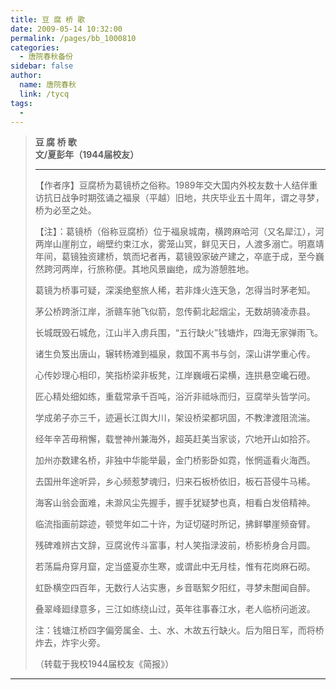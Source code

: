 ```yaml
---
title: 豆 腐 桥 歌
date: 2009-05-14 10:32:00
permalink: /pages/bb_1000810
categories: 
  - 唐院春秋备份
sidebar: false
author: 
  name: 唐院春秋
  link: /tycq
tags: 
  - 
---
```


> **豆 腐 桥 歌  
>  文/夏彭年（1944届校友）**
>
> ****
>
> 【作者序】豆腐桥为葛镜桥之俗称。1989年交大国内外校友数十人结伴重访抗日战争时期弦诵之福泉（平越）旧地，共庆毕业五十周年，谓之寻梦，桥为必至之处。
>
>
> 【注】：葛镜桥（俗称豆腐桥）位于福泉城南，横跨麻哈河（又名犀江），河两岸山崖削立，峭壁约束江水，雾笼山冥，鲜见天日，人渡多溺亡。明嘉靖年间，葛镜独资建桥，筑而圮者再，葛镜毁家破产建之，卒底于成，至今巍然跨河两岸，行旅称便。其地风景幽绝，成为游憩胜地。
>
> 葛镜为桥事可疑，深溪绝壑旅人稀，若非烽火连天急，怎得当时茅老知。
>
> 茅公桥跨浙江岸，浙赣车驰飞似箭，忽传蓟北起烟尘，无数胡骑凌赤县。
>
> 长城既毁石城危，江山半入虏兵围，“五行缺火”钱塘炸，四海无家弹雨飞。
>
> 诸生负笈出唐山，辗转杨滩到福泉，救国不离书与剑，深山讲学重心传。
>
> 心传妙理心相印，笑指桥梁非板凳，江岸巍峨石梁横，连拱悬空巉石磴。
>
> 匠心精处细如练，重载常承千百吨，浴沂非祗咏而归，豆腐举头皆学问。
>
> 学成弟子亦三千，迹遍长江舆大川，架设桥梁都巩固，不教津渡阻流湍。
>
> 经年辛苫毋稍懈，载誉神州兼海外，超英赶美当家谈，穴地开山如拾芥。
>
> 加州亦数建名桥，非独中华能举最，金门桥影卧如霓，怅惘遥看火海西。
>
> 去国卅年途听异，乡心频惹梦魂归，归来石板桥依旧，板石苔侵牛马稀。
>
> 海客山翁会面难，未滁风尘先握手，握手犹疑梦也真，相看白发倍精神。
>
> 临流指画前踪迹，顿觉年如二十许，为证切磋时所记，拂鲜攀崖频奋臂。
>
> 残碑难辨古文辞，豆腐讹传斗富事，村人笑指渌波前，桥影桥身合月圆。
>
> 若荡扁舟穿月窟，定当盛夏亦生寒，或谓此中无月桂，惟有花岗麻石砌。
>
> 虹卧横空四百年，无数行人沾实惠，乡音聒絮夕阳红，寻梦未酣闻自醉。
>
> 叠翠峰廻绿意多，三江如练绕山过，英年往事春江水，老人临桥问逝波。
>
> 注：钱塘江桥四字偏旁属金、土、水、木故五行缺火。后为阻日军，而将桥炸去，炸宇火旁。
>
> （转载于我校1944届校友《简报》）  
  
---